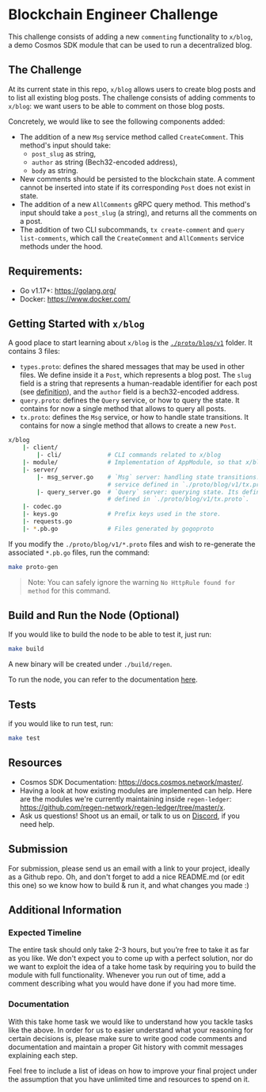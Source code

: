 # Blockchain Engineer Challenge

This challenge consists of adding a new `commenting` functionality to `x/blog`, a demo Cosmos SDK module that can be used to run a decentralized blog.

## The Challenge

At its current state in this repo, `x/blog` allows users to create blog posts and to list all existing blog posts. The challenge consists of adding comments to `x/blog`: we want users to be able to comment on those blog posts.

Concretely, we would like to see the following components added:

- The addition of a new `Msg` service method called `CreateComment`. This method's input should take:
  - `post_slug` as string,
  - `author` as string (Bech32-encoded address),
  - `body` as string.
- New comments should be persisted to the blockchain state. A comment cannot be inserted into state if its corresponding `Post` does not exist in state.
- The addition of a new `AllComments` gRPC query method. This method's input should take a `post_slug` (a string), and returns all the comments on a post.
- The addition of two CLI subcommands, `tx create-comment` and `query list-comments`, which call the `CreateComment` and `AllComments` service methods under the hood.

## Requirements:

- Go v1.17+: https://golang.org/
- Docker: https://www.docker.com/

## Getting Started with `x/blog`

A good place to start learning about `x/blog` is the [`./proto/blog/v1`](./proto/blog/v1) folder. It contains 3 files:

- `types.proto`: defines the shared messages that may be used in other files. We define inside it a `Post`, which represents a blog post. The `slug` field is a string that represents a human-readable identifier for each post (see [definition](https://yoast.com/slug/)), and the `author` field is a bech32-encoded address.
- `query.proto`: defines the `Query` service, or how to query the state. It contains for now a single method that allows to query all posts.
- `tx.proto`: defines the `Msg` service, or how to handle state transitions. It contains for now a single method that allows to create a new `Post`.

```bash
x/blog
    |- client/
        |- cli/             # CLI commands related to x/blog
    |- module/              # Implementation of AppModule, so that x/blog can be wired up to the app.
    |- server/
        |- msg_server.go    # `Msg` server: handling state transitions. Its defines the implementation of the `Msg`
                            # service defined in `./proto/blog/v1/tx.proto`.
        |- query_server.go  # `Query` server: querying state. Its defines the implementation of the `Query` service
                            # defined in `./proto/blog/v1/tx.proto`.
    |- codec.go
    |- keys.go              # Prefix keys used in the store.
    |- requests.go
    |- *.pb.go              # Files generated by gogoproto
```

If you modify the `./proto/blog/v1/*.proto` files and wish to re-generate the associated `*.pb.go` files, run the command:

```bash
make proto-gen
```

> Note: You can safely ignore the warning `No HttpRule found for method` for this command.

## Build and Run the Node (Optional)

If you would like to build the node to be able to test it, just run:

```bash
make build
```

A new binary will be created under `./build/regen`.

To run the node, you can refer to the documentation [here](https://docs.cosmos.network/master/run-node/).

## Tests
if you would like to run test, run:
```bash
make test
```

## Resources

- Cosmos SDK Documentation: https://docs.cosmos.network/master/.
- Having a look at how existing modules are implemented can help. Here are the modules we're currently maintaining inside `regen-ledger`: https://github.com/regen-network/regen-ledger/tree/master/x.
- Ask us questions! Shoot us an email, or talk to us on [Discord](https://discord.gg/stujhkkhvk), if you need help.

## Submission

For submission, please send us an email with a link to your project, ideally as a Github repo. Oh, and don't forget to add a nice README.md (or edit this one) so we know how to build & run it, and what changes you made :)

## Additional Information

### Expected Timeline

The entire task should only take 2-3 hours, but you’re free to take it as far as you like. We don't expect you to come up with a perfect solution, nor do we want to exploit the idea of a take home task by requiring you to build the module with full functionality. Whenever you run out of time, add a comment describing what you would have done if you had more time.

### Documentation

With this take home task we would like to understand how you tackle tasks like the above. In order for us to easier understand what your reasoning for certain decisions is, please make sure to write good code comments and documentation and maintain a proper Git history with commit messages explaining each step.

Feel free to include a list of ideas on how to improve your final project under the assumption that you have unlimited time and resources to spend on it.
